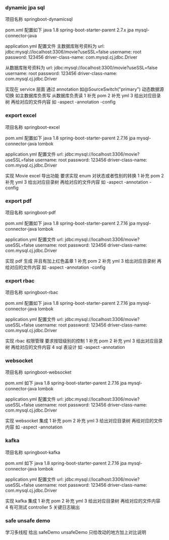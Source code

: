 ### dynamic jpa sql

项目名称 springboot-dynamicsql

pom.xml 配置如下
java 1.8
spring-boot-starter-parent 2.7.x
jpa
mysql-connector-java

application.yml 配置文件
主数据库账号资料为
url: jdbc:mysql://localhost:3306/movie?useSSL=false
username: root
password: 123456
driver-class-name: com.mysql.cj.jdbc.Driver

从数据库账号资料为
url: jdbc:mysql://localhost:3300/movie?useSSL=false
username: root
password: 123456
driver-class-name: com.mysql.cj.jdbc.Driver

实现在 service 层面 通过 annotation 如@SourceSwitch("primary") 动态数据源切换 如主数据库负责写 从数据库负责读
1 补充 pom
2 补充 yml
3 给出对应目录树 再给对应的文件内容
如
-aspect
-annotation
-config

### export excel

项目名称 springboot-excel

pom.xml 配置如下
java 1.8
spring-boot-starter-parent 2.7.16
jpa
mysql-connector-java
lombok

application.yml 配置文件
url: jdbc:mysql://localhost:3306/movie?useSSL=false
username: root
password: 123456
driver-class-name: com.mysql.cj.jdbc.Driver

实现 Movie excel 导出功能 要求实现 enum 对状态或者性别的转换
1 补充 pom
2 补充 yml
3 给出对应目录树 再给对应的文件内容
如
-aspect
-annotation
-config

### export pdf

项目名称 springboot-pdf

pom.xml 配置如下
java 1.8
spring-boot-starter-parent 2.7.16
jpa
mysql-connector-java
lombok

application.yml 配置文件
url: jdbc:mysql://localhost:3306/movie?useSSL=false
username: root
password: 123456
driver-class-name: com.mysql.cj.jdbc.Driver

实现 pdf 生成 并且有加上红色盖章
1 补充 pom
2 补充 yml
3 给出对应目录树 再给对应的文件内容
如
-aspect
-annotation
-config

### export rbac

项目名称 springboot-rbac

pom.xml 配置如下
java 1.8
spring-boot-starter-parent 2.7.16
jpa
mysql-connector-java
lombok

application.yml 配置文件
url: jdbc:mysql://localhost:3306/movie?useSSL=false
username: root
password: 123456
driver-class-name: com.mysql.cj.jdbc.Driver

实现 rbac 权限管理 要求按钮级别的控制
1 补充 pom
2 补充 yml
3 给出对应目录树 再给对应的文件内容
4 sql 表设计
如
-aspect
-annotation

### websocket

项目名称 springboot-websocket

pom.xml 如下
java 1.8
spring-boot-starter-parent 2.7.16
jpa
mysql-connector-java
lombok

application.yml 配置文件
url: jdbc:mysql://localhost:3306/movie?useSSL=false
username: root
password: 123456
driver-class-name: com.mysql.cj.jdbc.Driver

实现 websocket 集成
1 补充 pom
2 补充 yml
3 给出对应目录树 再给对应的文件内容
如
-aspect
-annotation

### kafka

项目名称 springboot-kafka

pom.xml 如下
java 1.8
spring-boot-starter-parent 2.7.16
jpa
mysql-connector-java
lombok

application.yml 配置文件
url: jdbc:mysql://localhost:3306/movie?useSSL=false
username: root
password: 123456
driver-class-name: com.mysql.cj.jdbc.Driver

实现 kafka 集成
1 补充 pom
2 补充 yml
3 给出对应目录树 再给对应的文件内容
4 有可测试 controller
5 关键日志输出

### safe unsafe demo

学习多线程 给出 safeDemo unsafeDemo
只给改动的地方加上对比说明

